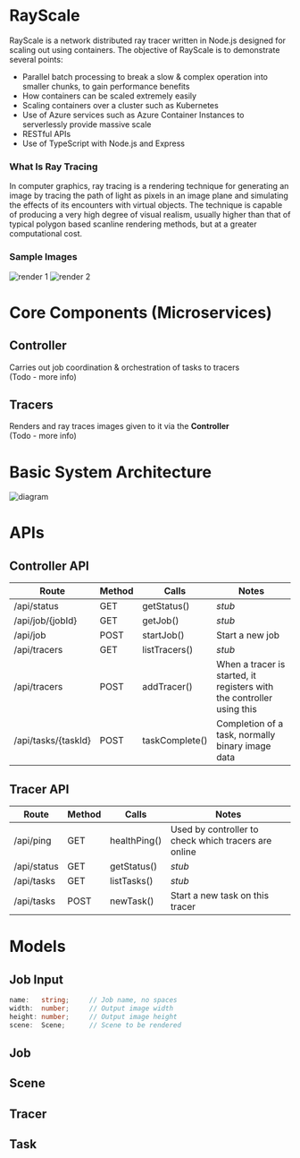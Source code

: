 # RayScale
RayScale is a network distributed ray tracer written in Node.js designed for scaling out using containers. The objective of RayScale is to demonstrate several points:
 - Parallel batch processing to break a slow & complex operation into smaller chunks, to gain performance benefits
 - How containers can be scaled extremely easily 
 - Scaling containers over a cluster such as Kubernetes
 - Use of Azure services such as Azure Container Instances to serverlessly provide massive scale
 - RESTful APIs
 - Use of TypeScript with Node.js and Express

### What Is Ray Tracing
In computer graphics, ray tracing is a rendering technique for generating an image by tracing the path of light as pixels in an image plane and simulating the effects of its encounters with virtual objects. The technique is capable of producing a very high degree of visual realism, usually higher than that of typical polygon based scanline rendering methods, but at a greater computational cost.

### Sample Images
![render 1](https://user-images.githubusercontent.com/14982936/40837744-627bab34-6593-11e8-981f-4df7685ba76c.png)
![render 2](https://user-images.githubusercontent.com/14982936/40837745-628f91b2-6593-11e8-9917-f05a2ac277bd.png)



# Core Components (Microservices)
## Controller
Carries out job coordination & orchestration of tasks to tracers  
(Todo - more info)

## Tracers
Renders and ray traces images given to it via the **Controller**  
(Todo - more info)



# Basic System Architecture
![diagram](https://user-images.githubusercontent.com/14982936/40764441-fbed1ee0-64a0-11e8-86e8-b861c13f11b4.png)



# APIs
## Controller API

|Route|Method|Calls|Notes|
|---|---|---|---|
|/api/status|GET|getStatus()|*stub*|
|/api/job/{jobId}|GET|getJob()|*stub*|
|/api/job|POST|startJob()|Start a new job|
|/api/tracers|GET|listTracers()|*stub*|
|/api/tracers|POST|addTracer()|When a tracer is started, it registers with the controller using this|
|/api/tasks/{taskId}|POST|taskComplete()|Completion of a task, normally binary image data|

## Tracer API

|Route|Method|Calls|Notes|
|---|---|---|---|
|/api/ping|GET|healthPing()|Used by controller to check which tracers are online|
|/api/status|GET|getStatus()|*stub*|
|/api/tasks|GET|listTasks()|*stub*|
|/api/tasks|POST|newTask()|Start a new task on this tracer|


# Models

## Job Input
```typescript
name:   string;     // Job name, no spaces
width:  number;     // Output image width
height: number;     // Output image height
scene:  Scene;      // Scene to be rendered  
```

## Job
## Scene
## Tracer
## Task